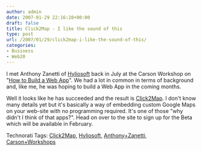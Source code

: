```yaml
---
author: admin
date: 2007-01-29 22:16:28+00:00
draft: false
title: Click2Map - I like the sound of this
type: post
url: /2007/01/29/click2map-i-like-the-sound-of-this/
categories:
- Business
- Web20
---
```


I met Anthony Zanetti of [Hyliosoft](http://www.hyliosoft.com/) back in July at the Carson Workshop on "[How to Build a Web App](https://www.argolon.com/2006/07/24/carson-workshops-a-z-how-to-build-a-web-app/)". We had a lot in common in terms of background and, like me, he was hoping to build a Web App in the coming months. 

Well it looks like he has succeeded and the result is [Click2Map](http://www.click2map.com/). I don't know many details yet but it's basically a way of embedding custom Google Maps on your web-site with no programming required. It's one of those "why didn't I think of that apps?". Head on over to the site to sign up for the Beta which will be available in February.

Technorati Tags: [Click2Map](http://www.technorati.com/tags/Click2Map), [Hyliosoft](http://www.technorati.com/tags/Hyliosoft), [Anthony+Zanetti](http://www.technorati.com/tags/Anthony+Zanetti), [Carson+Workshops](http://www.technorati.com/tags/Carson+Workshops)

